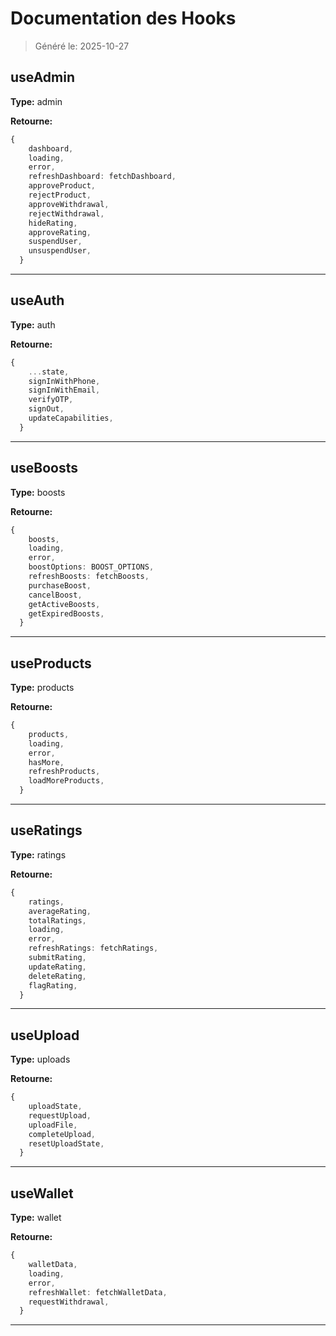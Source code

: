# Documentation des Hooks

> Généré le: 2025-10-27

## useAdmin

**Type:** admin

**Retourne:**

```typescript
{
    dashboard,
    loading,
    error,
    refreshDashboard: fetchDashboard,
    approveProduct,
    rejectProduct,
    approveWithdrawal,
    rejectWithdrawal,
    hideRating,
    approveRating,
    suspendUser,
    unsuspendUser,
  }
```

---

## useAuth

**Type:** auth

**Retourne:**

```typescript
{
    ...state,
    signInWithPhone,
    signInWithEmail,
    verifyOTP,
    signOut,
    updateCapabilities,
  }
```

---

## useBoosts

**Type:** boosts

**Retourne:**

```typescript
{
    boosts,
    loading,
    error,
    boostOptions: BOOST_OPTIONS,
    refreshBoosts: fetchBoosts,
    purchaseBoost,
    cancelBoost,
    getActiveBoosts,
    getExpiredBoosts,
  }
```

---

## useProducts

**Type:** products

**Retourne:**

```typescript
{
    products,
    loading,
    error,
    hasMore,
    refreshProducts,
    loadMoreProducts,
  }
```

---

## useRatings

**Type:** ratings

**Retourne:**

```typescript
{
    ratings,
    averageRating,
    totalRatings,
    loading,
    error,
    refreshRatings: fetchRatings,
    submitRating,
    updateRating,
    deleteRating,
    flagRating,
  }
```

---

## useUpload

**Type:** uploads

**Retourne:**

```typescript
{
    uploadState,
    requestUpload,
    uploadFile,
    completeUpload,
    resetUploadState,
  }
```

---

## useWallet

**Type:** wallet

**Retourne:**

```typescript
{
    walletData,
    loading,
    error,
    refreshWallet: fetchWalletData,
    requestWithdrawal,
  }
```

---

